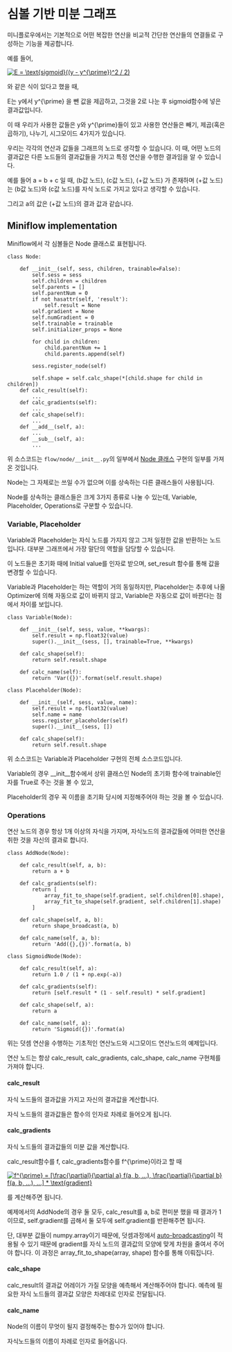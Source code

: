 
# 심볼 기반 미분 그래프

미니플로우에서는 기본적으로 어떤 복잡한 연산을 비교적 간단한 연산들의 연결들로 구성하는 기능을 제공합니다.

예를 들어,

<a href="https://www.codecogs.com/eqnedit.php?latex=E&space;=&space;\text{sigmoid}((y&space;-&space;y^{\prime})^2&space;/&space;2)" target="_blank"><img src="https://latex.codecogs.com/gif.latex?E&space;=&space;\text{sigmoid}((y&space;-&space;y^{\prime})^2&space;/&space;2)" title="E = \text{sigmoid}((y - y^{\prime})^2 / 2)" /></a>

와 같은 식이 있다고 했을 때,

E는 y에서 y^{\prime} 을 뺀 값을 제곱하고, 그것을 2로 나눈 후 sigmoid함수에 넣은 결과값입니다.

이 때 우리가 사용한 값들은 y와 y^{\prime}들이 있고 사용한 연산들은 빼기, 제곱(혹은 곱하기), 나누기, 시그모이드 4가지가 있습니다.

우리는 각각의 연산과 값들을 그래프의 노드로 생각할 수 있습니다. 이 때, 어떤 노드의 결과값은 다른 노드들의 결과값들을 가지고 특정 연산을 수행한 결과임을 알 수 있습니다.

예를 들어 a = b + c 일 때, (b값 노드), (c값 노드), (+값 노드) 가 존재하며 (+값 노드)는 (b값 노드)와 (c값 노드)를 자식 노드로 가지고 있다고 생각할 수 있습니다.

그리고 a의 값은 (+값 노드)의 결과 값과 같습니다.

## Miniflow implementation

Miniflow에서 각 심볼들은 Node 클래스로 표현됩니다.

```python3
class Node:

    def __init__(self, sess, children, trainable=False):
        self.sess = sess
        self.children = children
        self.parents = []
        self.parentNum = 0
        if not hasattr(self, 'result'):
            self.result = None
        self.gradient = None
        self.numGradient = 0
        self.trainable = trainable
        self.initializer_props = None

        for child in children:
            child.parentNum += 1
            child.parents.append(self)
        
        sess.register_node(self)

        self.shape = self.calc_shape(*[child.shape for child in children])
    def calc_result(self):
        ...
    def calc_gradients(self):
        ...
    def calc_shape(self):
        ...
    def __add__(self, a):
        ...
    def __sub__(self, a):
        ...
```

위 소스코드는 `flow/node/__init__.py`의 일부에서 [Node 클래스](flow/node/__init__.py) 구현의 일부를 가져온 것입니다.

Node는 그 자체로는 쓰일 수가 없으며 이를 상속하는 다른 클래스들이 사용됩니다.

Node를 상속하는 클래스들은 크게 3가지 종류로 나눌 수 있는데, Variable, Placeholder, Operations로 구분할 수 있습니다.

### Variable, Placeholder

Variable과 Placeholder는 자식 노드를 가지지 않고 그저 일정한 값을 반환하는 노드입니다. 대부분 그래프에서 가장 말단의 역할을 담당할 수 있습니다.

이 노드들은 초기화 때에 Initial value를 인자로 받으며, set_result 함수를 통해 값을 변경할 수 있습니다.

Variable과 Placeholder는 하는 역할이 거의 동일하지만, Placeholder는 추후에 나올 Optimizer에 의해 자동으로 값이 바뀌지 않고, Variable은 자동으로 값이 바뀐다는 점에서 차이를 보입니다.

```python3
class Variable(Node):

    def __init__(self, sess, value, **kwargs):
        self.result = np.float32(value)
        super().__init__(sess, [], trainable=True, **kwargs)
    
    def calc_shape(self):
        return self.result.shape
    
    def calc_name(self):
        return 'Var({})'.format(self.result.shape)

class Placeholder(Node):

    def __init__(self, sess, value, name):
        self.result = np.float32(value)
        self.name = name
        sess.register_placeholder(self)
        super().__init__(sess, [])
    
    def calc_shape(self):
        return self.result.shape
```

위 소스코드는 Variable과 Placeholder 구현의 전체 소스코드입니다.

Variable의 경우 __init__함수에서 상위 클래스인 Node의 초기화 함수에 trainable인자를 True로 주는 것을 볼 수 있고,

Placeholder의 경우 꼭 이름을 초기화 당시에 지정해주어야 하는 것을 볼 수 있습니다.

### Operations

연산 노드의 경우 항상 1개 이상의 자식을 가지며, 자식노드의 결과값들에 어떠한 연산을 취한 것을 자신의 결과로 합니다.

```python3
class AddNode(Node):

    def calc_result(self, a, b):
        return a + b

    def calc_gradients(self):
        return [
            array_fit_to_shape(self.gradient, self.children[0].shape),
            array_fit_to_shape(self.gradient, self.children[1].shape)
        ]
    
    def calc_shape(self, a, b):
        return shape_broadcast(a, b)
    
    def calc_name(self, a, b):
        return 'Add({},{})'.format(a, b)

class SigmoidNode(Node):

    def calc_result(self, a):
        return 1.0 / (1 + np.exp(-a))

    def calc_gradients(self):
        return [self.result * (1 - self.result) * self.gradient]
    
    def calc_shape(self, a):
        return a
    
    def calc_name(self, a):
        return 'Sigmoid({})'.format(a)
```

위는 덧셈 연산을 수행하는 기초적인 연산노드와 시그모이드 연산노드의 예제입니다.

연산 노드는 항상 calc_result, calc_gradients, calc_shape, calc_name 구현체를 가져야 합니다.

#### calc_result

자식 노드들의 결과값을 가지고 자신의 결과값을 계산합니다.

자식 노드들의 결과값들은 함수의 인자로 차례로 들어오게 됩니다.

#### calc_gradients

자식 노드들의 결과값들의 미분 값을 계산합니다.

calc_result함수를 f, calc_gradients함수를 f^{\prime}이라고 할 때

<a href="https://www.codecogs.com/eqnedit.php?latex=f^{\prime}&space;=&space;[\frac{\partial}{\partial&space;a}&space;f(a,&space;b,&space;...),&space;\frac{\partial}{\partial&space;b}&space;f(a,&space;b,&space;...),&space;...]&space;*&space;\text{gradient}" target="_blank"><img src="https://latex.codecogs.com/gif.latex?f^{\prime}&space;=&space;[\frac{\partial}{\partial&space;a}&space;f(a,&space;b,&space;...),&space;\frac{\partial}{\partial&space;b}&space;f(a,&space;b,&space;...),&space;...]&space;*&space;\text{gradient}" title="f^{\prime} = [\frac{\partial}{\partial a} f(a, b, ...), \frac{\partial}{\partial b} f(a, b, ...), ...] * \text{gradient}" /></a>

를 계산해주면 됩니다.

예제에서의 AddNode의 경우 둘 모두, calc_result를 a, b로 편미분 했을 때 결과가 1이므로, self.gradient를 곱해서 둘 모두에 self.gradient를 반환해주면 됩니다.

단, 대부분 값들이 numpy.array이기 때문에, 덧셈과정에서 [auto-broadcasting](https://docs.scipy.org/doc/numpy/user/basics.broadcasting.html)이 적용될 수 있기 때문에 gradient를 자식 노드의 결과값의 모양에 맞게 차원을 줄여서 주어야 합니다. 이 과정은 array_fit_to_shape(array, shape) 함수를 통해 이뤄집니다.

#### calc_shape

calc_result의 결과값 어레이가 가질 모양을 예측해서 계산해주어야 합니다. 예측에 필요한 자식 노드들의 결과값 모양은 차례대로 인자로 전달됩니다.

#### calc_name

Node의 이름이 무엇이 될지 결정해주는 함수가 있어야 합니다.

자식노드들의 이름이 차례로 인자로 들어옵니다.
